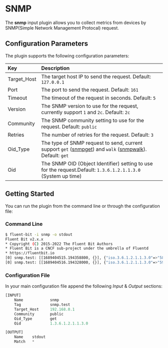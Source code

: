 # SNMP

The **snmp** input plugin allows you to collect metrics from devices by SNMP(Simple Network Management Protocal) request.

## Configuration Parameters

The plugin supports the following configuration parameters:

| Key | Description |
| :--- | :--- |
| Target\_Host  | The target host IP to send the request. Default: `127.0.0.1` |
| Port | The port to send the request. Default: `161` |
| Timeout | The timeout of the request in seconds. Default: `5` |
| Version | The SNMP version to use for the request, currently support `1` and `2c`. Default: `2c` |
| Community | The SNMP community setting to use for the request. Default: `public` |
| Retries |The number of retries for the request. Default: `3` |
| Oid_Type | The type of SNMP request to send, current support `get` ([snmpget](https://net-snmp.sourceforge.io/wiki/index.php/TUT:snmpget)) and `walk` ([snmpwalk](https://net-snmp.sourceforge.io/wiki/index.php/TUT:snmpwalk)). Default: `get` |
| Oid | The SNMP OID (Object Identifier) setting to use for the request.Default: `1.3.6.1.2.1.1.3.0` (System up time) |

## Getting Started

You can run the plugin from the command line or through the configuration file:

### Command Line

```bash
$ fluent-bit -i snmp -o stdout
Fluent Bit v2.x.x
* Copyright (C) 2015-2022 The Fluent Bit Authors
* Fluent Bit is a CNCF sub-project under the umbrella of Fluentd
* https://fluentbit.io
[0] snmp.test: [[1689404515.194358800, {}], {"iso.3.6.1.2.1.1.3.0"=>"58"}]
[0] snmp.test: [[1689404516.194328000, {}], {"iso.3.6.1.2.1.1.3.0"=>"59"}]
```

### Configuration File

In your main configuration file append the following _Input_ & _Output_ sections:

```python
[INPUT]
    Name            snmp
    Tag             snmp.test
    Target_Host     192.168.0.1
    Community       public
    Oid_Type        get
    Oid             1.3.6.1.2.1.1.3.0

[OUTPUT]
    Name    stdout
    Match   *
```

